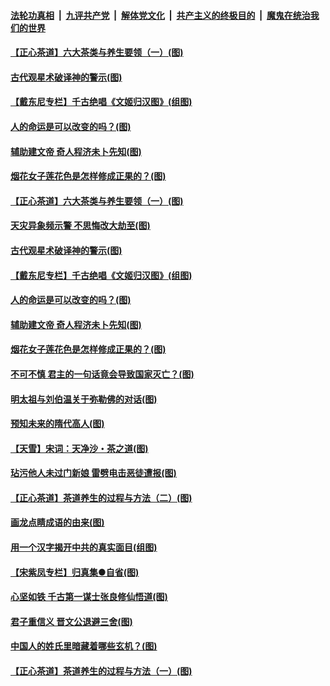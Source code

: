 

####  [法轮功真相](../../../../basic/blob/master/README.md?t=06210931) &nbsp;|&nbsp; [九评共产党](../../../../9ping.md/blob/master/README.md?t=06210931) &nbsp;|&nbsp; [解体党文化](../../../../jtdwh.md/blob/master/README.md?t=06210931)  &nbsp;|&nbsp; [共产主义的终极目的](../../../../gczydzjmd.md/blob/master/README.md?t=06210931) &nbsp;|&nbsp; [魔鬼在统治我们的世界](../../../../mgztzwmdsj.md/blob/master/README.md?t=06210931) 

#### [【正心茶道】六大茶类与养生要领（一）(图)](../pages/p7/936910.md?t=06210931) 

#### [古代观星术破译神的警示(图)](../pages/p7/936938.md?t=06210931) 

#### [【戴东尼专栏】千古绝唱《文姬归汉图》(组图)](../pages/p7/933598.md?t=06210931) 

#### [人的命运是可以改变的吗？(图)](../pages/p7/936633.md?t=06210931) 

#### [辅助建文帝 奇人程济未卜先知(图)](../pages/p7/936751.md?t=06210931) 

#### [烟花女子莲花色是怎样修成正果的？(图)](../pages/p7/936627.md?t=06210931) 

#### [【正心茶道】六大茶类与养生要领（一）(图)](../pages/p7/936910.md?t=06210931) 

#### [天灾异象频示警 不思悔改大劫至(图)](../pages/p7/937076.md?t=06210931) 

#### [古代观星术破译神的警示(图)](../pages/p7/936938.md?t=06210931) 

#### [【戴东尼专栏】千古绝唱《文姬归汉图》(组图)](../pages/p7/933598.md?t=06210931) 

#### [人的命运是可以改变的吗？(图)](../pages/p7/936633.md?t=06210931) 

#### [辅助建文帝 奇人程济未卜先知(图)](../pages/p7/936751.md?t=06210931) 

#### [烟花女子莲花色是怎样修成正果的？(图)](../pages/p7/936627.md?t=06210931) 

#### [不可不慎 君主的一句话竟会导致国家灭亡？(图)](../pages/p7/936921.md?t=06210931) 

#### [明太祖与刘伯温关于弥勒佛的对话(图)](../pages/p7/936918.md?t=06210931) 

#### [预知未来的隋代高人(图)](../pages/p7/936519.md?t=06210931) 

#### [【天雪】宋词：天净沙・茶之道(图)](../pages/p7/936606.md?t=06210931) 

#### [玷污他人未过门新娘 雷劈电击恶徒遭报(图)](../pages/p7/936730.md?t=06210931) 

#### [【正心茶道】茶道养生的过程与方法（二）(图)](../pages/p7/936188.md?t=06210931) 

#### [画龙点睛成语的由来(图)](../pages/p7/936521.md?t=06210931) 

#### [用一个汉字揭开中共的真实面目(组图)](../pages/p7/936605.md?t=06210931) 

#### [【宋紫凤专栏】归真集●自省(图)](../pages/p7/936715.md?t=06210931) 

#### [心坚如铁 千古第一谋士张良修仙悟道(图)](../pages/p7/936518.md?t=06210931) 

#### [君子重信义 晋文公退避三舍(图)](../pages/p7/936517.md?t=06210931) 

#### [中国人的姓氏里暗藏着哪些玄机？(图)](../pages/p7/936608.md?t=06210931) 

#### [【正心茶道】茶道养生的过程与方法（一）(图)](../pages/p7/936187.md?t=06210931) 


